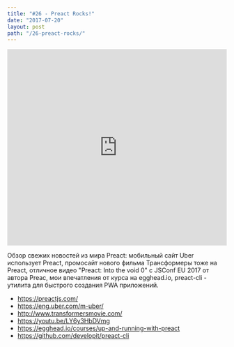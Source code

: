 ```yaml
---
title: "#26 - Preact Rocks!"
date: "2017-07-20"
layout: post
path: "/26-preact-rocks/"
---
```

<iframe width="100%" height="450" scrolling="no" frameborder="no" src="https://w.soundcloud.com/player/?url=https%3A//api.soundcloud.com/tracks/334003882&amp;auto_play=false&amp;hide_related=false&amp;show_comments=true&amp;show_user=true&amp;show_reposts=false&amp;visual=true"></iframe>

Обзор свежих новостей из мира Preact: мобильный сайт Uber использует Preact, промосайт нового фильма Трансформеры тоже на Preact, отличное видео "Preact: Into the void 0" с JSConf EU 2017 от автора Preac, мои впечатления от курса на egghead.io, preact-cli - утилита для быстрого создания PWA приложений.

- https://preactjs.com/
- https://eng.uber.com/m-uber/
- http://www.transformersmovie.com/
- https://youtu.be/LY6y3HbDVmg
- https://egghead.io/courses/up-and-running-with-preact
- https://github.com/developit/preact-cli


